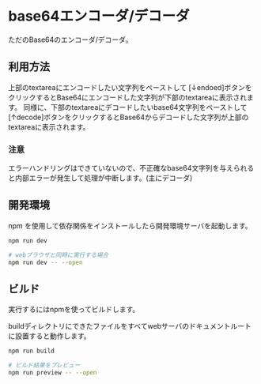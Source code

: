 # base64エンコーダ/デコーダ

ただのBase64のエンコーダ/デコーダ。

## 利用方法
上部のtextareaにエンコードしたい文字列をペーストして [↓endoed]ボタンをクリックするとBase64にエンコードした文字列が下部のtextareaに表示されます。
同様に、下部のtextareaにデコードしたいbase64文字列をペーストして [↑decode]ボタンをクリックするとBase64からデコードした文字列が上部のtextareaに表示されます。

### 注意
エラーハンドリングはできていないので、不正確なbase64文字列を与えられると内部エラーが発生して処理が中断します。(主にデコーダ)


## 開発環境
npm を使用して依存関係をインストールしたら開発環境サーバを起動します。

```bash
npm run dev

# webブラウザと同時に実行する場合
npm run dev -- --open
```

## ビルド
実行するにはnpmを使ってビルドします。

buildディレクトリにできたファイルをすべてwebサーバのドキュメントルートに設置すると動作します。

```bash
npm run build

# ビルド結果をプレビュー
npm run preview -- --open
```